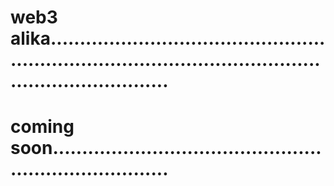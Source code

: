 # web3 alika...............................................................................................................................
# coming soon.........................................................................
